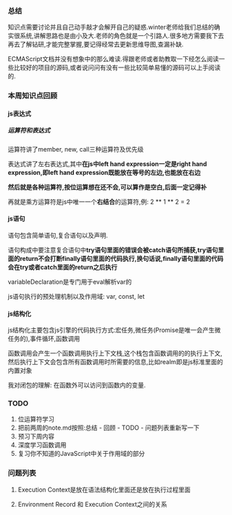 ### 总结

知识点需要讨论并且自己动手敲才会解开自己的疑惑.winter老师给我们总结的确实很系统,讲解思路也是由小及大.老师的角色就是一个引路人.很多地方需要我下去再去了解钻研,才能完整掌握,要记得经常去更新思维导图,查漏补缺.

ECMAScript文档并没有想象中的那么难读.得跟老师或者助教取一下经怎么阅读一些比较好的项目的源码,或者说问问有没有一些比较简单易懂的源码可以上手阅读的.

### 本周知识点回顾

#### js表达式

##### 运算符和表达式

运算符讲了member, new, call三种运算符及优先级

表达式讲了左右表达式,其中**在js中left hand expression一定是right hand expression,即left hand expression既能放在等号的左边,也能放在右边**

**然后就是各种运算符,按位运算想在还不会,可以算作是空白,后面一定记得补**

再就是乘方运算符是js中唯一一个**右结合**的运算符,例: 2 ** 1 ** 2 = 2

#### js语句

语句包含简单语句,复合语句以及声明.

语句构成中要注意复合语句中**try语句里面的错误会被catch语句所捕获,try语句里面的return不会打断finally语句里面的代码执行,换句话说,finally语句里面的代码会在try或者catch里面的return之后执行**

variableDeclaration是专门用于eval解析var的

js语句执行的预处理机制以及作用域: var, const, let

#### js结构化

js结构化主要包含js引擎的代码执行方式:宏任务,微任务(Promise是唯一会产生微任务的),事件循环,函数调用

函数调用会产生一个函数调用执行上下文栈,这个栈包含函数调用的的执行上下文,然后执行上下文会包含所有函数调用时所需要的信息,比如realm即是js标准里面的内置对象

我对闭包的理解: 在函数外可以访问到函数内的变量.

### TODO

1. 位运算符学习
2. 把前两周的note.md按照:总结 - 回顾 - TODO - 问题列表重新写一下
3. 预习下周内容
4. 深度学习函数调用
5. 复习你不知道的JavaScript中关于作用域的部分

### 问题列表

1. Execution Context是放在语法结构化里面还是放在执行过程里面

2. Environment Record 和 Execution Context之间的关系

